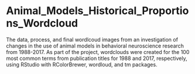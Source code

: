 # Animal_Models_Historical_Proportions_Wordcloud
The data, process, and final wordlcoud images from an investigation of changes in the use of animal models in behavioral neuroscience research from 1988-2017. As part of the project, wordclouds were created for the 100 most common terms from publication titles for 1988 and 2017, respectively, using RStudio with RColorBrewer, wordloud, and tm packages.
